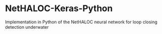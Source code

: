# NetHALOC-Keras-Python
Implementation in Python of the NetHALOC neural network for loop closing detection underwater
